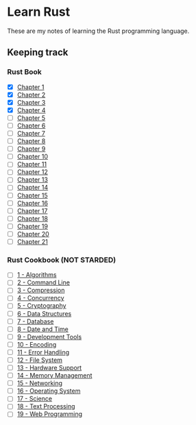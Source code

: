 # Learn Rust

These are my notes of learning the Rust programming language.

## Keeping track

### Rust Book

- [x] [Chapter 1](https://doc.rust-lang.org/book/ch01-00-getting-started.html)
- [x] [Chapter 2](https://doc.rust-lang.org/book/ch02-00-guessing-game-tutorial.html)
- [x] [Chapter 3](https://doc.rust-lang.org/book/ch03-00-common-programming-concepts.html)
- [x] [Chapter 4](https://doc.rust-lang.org/book/ch04-00-understanding-ownership.html)
- [ ] [Chapter 5](https://doc.rust-lang.org/book/ch05-00-structs.html)
- [ ] [Chapter 6](https://doc.rust-lang.org/book/ch06-00-enums.html)
- [ ] [Chapter 7](https://doc.rust-lang.org/book/ch07-00-managing-growing-projects-with-packages-crates-and-modules.html)
- [ ] [Chapter 8](https://doc.rust-lang.org/book/ch08-00-common-collections.html)
- [ ] [Chapter 9](https://doc.rust-lang.org/book/ch09-00-error-handling.html)
- [ ] [Chapter 10](https://doc.rust-lang.org/book/ch10-00-generics.html)
- [ ] [Chapter 11](https://doc.rust-lang.org/book/ch11-00-testing.html)
- [ ] [Chapter 12](https://doc.rust-lang.org/book/ch12-00-an-io-project.html)
- [ ] [Chapter 13](https://doc.rust-lang.org/book/ch13-00-functional-features.html)
- [ ] [Chapter 14](https://doc.rust-lang.org/book/ch14-00-more-about-cargo.html)
- [ ] [Chapter 15](https://doc.rust-lang.org/book/ch15-00-smart-pointers.html)
- [ ] [Chapter 16](https://doc.rust-lang.org/book/ch16-00-concurrency.html)
- [ ] [Chapter 17](https://doc.rust-lang.org/book/ch17-00-oop.html)
- [ ] [Chapter 18](https://doc.rust-lang.org/book/ch18-00-patterns.html)
- [ ] [Chapter 19](https://doc.rust-lang.org/book/ch19-00-advanced-features.html)
- [ ] [Chapter 20](https://doc.rust-lang.org/book/ch20-00-final-project-a-web-server.html)
- [ ] [Chapter 21](https://doc.rust-lang.org/book/appendix-00.html)

### Rust Cookbook (NOT STARDED)

- [ ] [1 - Algorithms](https://rust-lang-nursery.github.io/rust-cookbook/algorithms.html)
- [ ] [2 - Command Line](https://rust-lang-nursery.github.io/rust-cookbook/cli.html#command-line)
- [ ] [3 - Compression](https://rust-lang-nursery.github.io/rust-cookbook/compression.html)
- [ ] [4 - Concurrency](https://rust-lang-nursery.github.io/rust-cookbook/concurrency.html)
- [ ] [5 - Cryptography](https://rust-lang-nursery.github.io/rust-cookbook/cryptography.html)
- [ ] [6 - Data Structures](https://rust-lang-nursery.github.io/rust-cookbook/data_structures.html)
- [ ] [7 - Database](https://rust-lang-nursery.github.io/rust-cookbook/database.html)
- [ ] [8 - Date and Time](https://rust-lang-nursery.github.io/rust-cookbook/datetime.html)
- [ ] [9 - Development Tools](https://rust-lang-nursery.github.io/rust-cookbook/development_tools.html)
- [ ] [10 - Encoding](https://rust-lang-nursery.github.io/rust-cookbook/encoding.html)
- [ ] [11 - Error Handling](https://rust-lang-nursery.github.io/rust-cookbook/errors.html)
- [ ] [12 - File System](https://rust-lang-nursery.github.io/rust-cookbook/file.html)
- [ ] [13 - Hardware Support](https://rust-lang-nursery.github.io/rust-cookbook/hardware.html)
- [ ] [14 - Memory Management](https://rust-lang-nursery.github.io/rust-cookbook/mem.html)
- [ ] [15 - Networking](https://rust-lang-nursery.github.io/rust-cookbook/net.html)
- [ ] [16 - Operating System](https://rust-lang-nursery.github.io/rust-cookbook/os.html)
- [ ] [17 - Science](https://rust-lang-nursery.github.io/rust-cookbook/science.html)
- [ ] [18 - Text Processing](https://rust-lang-nursery.github.io/rust-cookbook/text.html)
- [ ] [19 - Web Programming](https://rust-lang-nursery.github.io/rust-cookbook/web.html)
